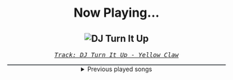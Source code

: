 <div align="center"> 
<h1>Now Playing...</h1>

![DJ Turn It Up](https://i.scdn.co/image/ab67616d00001e02e61ee9e9088e6a236fe0c7fb)
--
_<samp><a href="https://open.spotify.com/track/1ivuWgxFQb2xzxVNSlB1hF">Track: DJ Turn It Up - Yellow Claw</a></samp>_

<div style="border: 1px #4B5054 solid"></div>
<details>
  <summary>
    Previous played songs
  </summary>
  <table>
    <thead>
      <tr>
        <th>
          Artist
        </th>
        <th>
          Song
        </th>
        <th>
          Link
        </th>
      </tr>
    </thead>
    <tbody>
      <tr><td>Yellow Claw</td><td>DJ Turn It Up</td><td><a href="https://open.spotify.com/track/1ivuWgxFQb2xzxVNSlB1hF">https://open.spotify.com/track/1ivuWgxFQb2xzxVNSlB1hF</a></td></tr><tr><td>Electric Callboy</td><td>Spaceman (feat. FiNCH)</td><td><a href="https://open.spotify.com/track/6OXlb1FnbySxMPPhbwiXic">https://open.spotify.com/track/6OXlb1FnbySxMPPhbwiXic</a></td></tr><tr><td>Jonathan Young</td><td>Valhalla Calling</td><td><a href="https://open.spotify.com/track/6cIVpPzI7Z3wYnh9VTv6pG">https://open.spotify.com/track/6cIVpPzI7Z3wYnh9VTv6pG</a></td></tr><tr><td>Breaking Benjamin</td><td>Blood</td><td><a href="https://open.spotify.com/track/7gQ7DfSSc3b8e4cHtFnDxu">https://open.spotify.com/track/7gQ7DfSSc3b8e4cHtFnDxu</a></td></tr><tr><td>Motionless In White</td><td>Burned At Both Ends II</td><td><a href="https://open.spotify.com/track/0iSTQWpqF9kYgeck7GelOR">https://open.spotify.com/track/0iSTQWpqF9kYgeck7GelOR</a></td></tr><tr><td>VideoGameRapBattles</td><td>Pokemon Trainer Cypher</td><td><a href="https://open.spotify.com/track/5iPpuKgHXh2oAX1s4A3JiZ">https://open.spotify.com/track/5iPpuKgHXh2oAX1s4A3JiZ</a></td></tr><tr><td>Fabvl</td><td>On My Own</td><td><a href="https://open.spotify.com/track/6cnaaAlhSXK7fOWLMSVjIc">https://open.spotify.com/track/6cnaaAlhSXK7fOWLMSVjIc</a></td></tr><tr><td>Essenger</td><td>Divine Virus</td><td><a href="https://open.spotify.com/track/5iTda1icTNQH81m8nASF8t">https://open.spotify.com/track/5iTda1icTNQH81m8nASF8t</a></td></tr><tr><td>Subwoolfer</td><td>Give That Wolf A Banana</td><td><a href="https://open.spotify.com/track/50Cf2eYv8zT3v2HAkwhIiL">https://open.spotify.com/track/50Cf2eYv8zT3v2HAkwhIiL</a></td></tr><tr><td>Jérémie Makiese</td><td>Miss You</td><td><a href="https://open.spotify.com/track/4VgSGm7CroAlCCt9GKQ75Z">https://open.spotify.com/track/4VgSGm7CroAlCCt9GKQ75Z</a></td></tr><tr><td>Dreamcatcher</td><td>MAISON</td><td><a href="https://open.spotify.com/track/1fdlTXD7obDyqOpx96BEL9">https://open.spotify.com/track/1fdlTXD7obDyqOpx96BEL9</a></td></tr><tr><td>The Algorithm</td><td>Protocols</td><td><a href="https://open.spotify.com/track/6jh2n5f9maoVsuGa8bl7h1">https://open.spotify.com/track/6jh2n5f9maoVsuGa8bl7h1</a></td></tr><tr><td>Essenger</td><td>Tenebrous</td><td><a href="https://open.spotify.com/track/2gM0FjosryXSO7ICCk54ID">https://open.spotify.com/track/2gM0FjosryXSO7ICCk54ID</a></td></tr><tr><td>Rihanna</td><td>Don't Stop The Music</td><td><a href="https://open.spotify.com/track/0ByMNEPAPpOR5H69DVrTNy">https://open.spotify.com/track/0ByMNEPAPpOR5H69DVrTNy</a></td></tr><tr><td>VideoGameRapBattles</td><td>Pokemon Professor Cypher</td><td><a href="https://open.spotify.com/track/1rnCqajeCvN98xgWDvxu2x">https://open.spotify.com/track/1rnCqajeCvN98xgWDvxu2x</a></td></tr><tr><td>Dynazty</td><td>The Shoulder Devil - Bonus Track</td><td><a href="https://open.spotify.com/track/0CsvllCGlCojPXRu8GRbCP">https://open.spotify.com/track/0CsvllCGlCojPXRu8GRbCP</a></td></tr><tr><td>F.O.O.L</td><td>AGONIZE</td><td><a href="https://open.spotify.com/track/6vuF3LYipww2DRhRJ9s7CH">https://open.spotify.com/track/6vuF3LYipww2DRhRJ9s7CH</a></td></tr><tr><td>Make Them Suffer</td><td>Doomswitch</td><td><a href="https://open.spotify.com/track/7v9HNMlAe2UBaEhvaCk5wX">https://open.spotify.com/track/7v9HNMlAe2UBaEhvaCk5wX</a></td></tr><tr><td>Solence</td><td>nuBlood (feat. Fame On Fire)</td><td><a href="https://open.spotify.com/track/2UuW4bsWhUUWcD07r2tSdq">https://open.spotify.com/track/2UuW4bsWhUUWcD07r2tSdq</a></td></tr><tr><td>The Amity Affliction</td><td>Show Me Your God</td><td><a href="https://open.spotify.com/track/0qE46rBnn5oz96RaAfnZHv">https://open.spotify.com/track/0qE46rBnn5oz96RaAfnZHv</a></td></tr>
    </tbody>
  </table>
</details>

</div>
